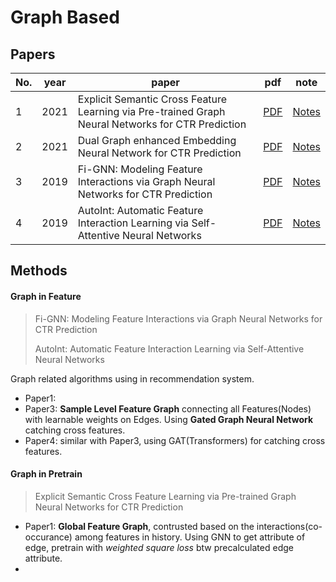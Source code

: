 # Graph Based

## Papers

| No.  | year | paper                                                        | pdf                                                         | note                            |
| ---- | ---- | ------------------------------------------------------------ | ----------------------------------------------------------- | ------------------------------- |
| 1 | 2021 | Explicit Semantic Cross Feature Learning via Pre-trained Graph Neural Networks for CTR Prediction | [PDF](https://arxiv.org/pdf/2105.07752.pdf) | [Notes]() |
| 2 | 2021 | Dual Graph enhanced Embedding Neural Network for CTR Prediction | [PDF](https://arxiv.org/pdf/2106.00314.pdf) | [Notes]() |
| 3  | 2019 | Fi-GNN: Modeling Feature Interactions via Graph Neural Networks for CTR Prediction | [PDF](https://openreview.net/pdf?id=YTtMaJUN_uc)            | [Notes]() |
| 4  | 2019 | AutoInt: Automatic Feature Interaction Learning via Self-Attentive Neural Networks | [PDF](https://arxiv.org/pdf/1810.11921.pdf) | [Notes]()         |

## Methods

#### Graph in Feature

> Fi-GNN: Modeling Feature Interactions via Graph Neural Networks for CTR Prediction
>
> AutoInt: Automatic Feature Interaction Learning via Self-Attentive Neural Networks

Graph related algorithms using in recommendation system.

- Paper1: 
- Paper3: **Sample Level Feature Graph** connecting all Features(Nodes) with learnable weights on Edges. Using **Gated Graph Neural Network** catching cross features. 
- Paper4: similar with Paper3, using GAT(Transformers) for catching cross features.



#### Graph in Pretrain

> Explicit Semantic Cross Feature Learning via Pre-trained Graph Neural Networks for CTR Prediction

- Paper1: **Global Feature Graph**, contrusted based on the interactions(co-occurance) among features in history. Using GNN to get attribute of edge, pretrain with *weighted square loss* btw precalculated edge attribute.
- 

